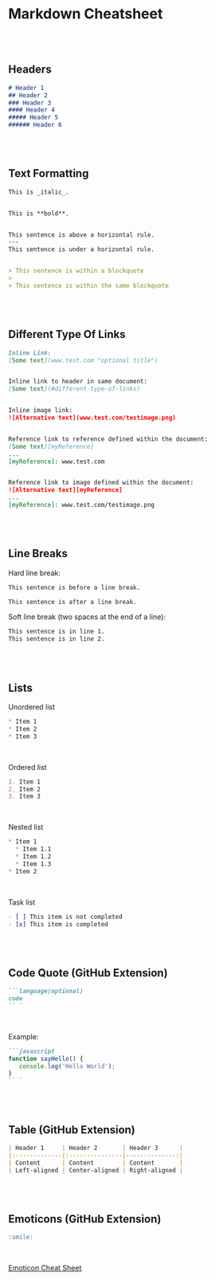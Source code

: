# Markdown Cheatsheet
<br>
<br>

## Headers

```markdown
# Header 1
## Header 2
### Header 3
#### Header 4
##### Header 5
###### Header 6
```

<br>
<br>

## Text Formatting

```markdown
This is _italic_.


This is **bold**.


This sentence is above a horizontal rule.
---
This sentence is under a horizontal rule.


> This sentence is within a blockquote
>
> This sentence is within the same blockquote
```

<br>
<br>

## Different Type Of Links

```markdown
Inline Link:
[Some text](www.test.com "optional title")


Inline link to header in same document:
[Some text](#different-type-of-links)


Inline image link:
![Alternative text](www.test.com/testimage.png)


Reference link to reference defined within the document:
[Some text][myReference]
...
[myReference]: www.test.com 


Reference link to image defined within the document:
![Alternative text][myReference]
...
[myReference]: www.test.com/testimage.png
```

<br>
<br>

## Line Breaks

Hard line break:

```markdown
This sentence is before a line break.

This sentence is after a line break.
```

Soft line break (two spaces at the end of a line):

```markdown
This sentence is in line 1.  
This sentence is in line 2.
```

<br>
<br>

## Lists

Unordered list

```markdown
* Item 1
* Item 2
* Item 3
```
<br>

Ordered list

```markdown
1. Item 1
2. Item 2
3. Item 3
```
<br>

Nested list

```markdown
* Item 1
  * Item 1.1
  * Item 1.2
  * Item 1.3
* Item 2
```
<br>

Task list

```markdown
- [ ] This item is not completed
- [x] This item is completed
```

<br>
<br>

## Code Quote (GitHub Extension)

```markdown
```language(optional)
code
`` `
```

<br>

Example:

```markdown
```javascript
function sayHello() {
   console.log('Hello World');
} 
`` `
```

<br>
<br>

## Table (GitHub Extension)

```markdown
| Header 1     | Header 2       | Header 3      |
|:-------------|:---------------|--------------:|
| Content      | Content        | Content       |
| Left-aligned | Center-aligned | Right-aligned |
```

<br>
<br>

## Emoticons (GitHub Extension)

```markdown
:smile:  
```
<br>

[Emoticon Cheat Sheet](https://github.com/ikatyang/emoji-cheat-sheet/blob/master/README.md)